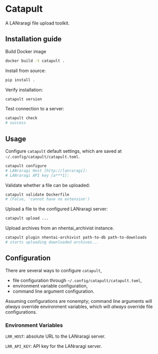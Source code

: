 # Catapult

A LANraragi file upload toolkit.

## Installation guide

Build Docker image
```sh
docker build -t catapult .
```

Install from source:
```sh
pip install .
```
Verify installation:
```sh
catapult version
```
Test connection to a server:
```sh
catapult check
# success
```

## Usage
Configure `catapult` default settings, which are saved at `~/.config/catapult/catapult.toml`.
```sh
catapult configure
# LANraragi Host [http://lanraragi]: 
# LANraragi API key [a***1]: 
```

Validate whether a file can be uploaded:
```sh
catapult validate Dockerfile
# (False, 'cannot have no extension')
```

Upload a file to the configured LANraragi server:
```sh
catapult upload ...
```

Upload archives from an nhentai_archivist instance.
```sh
catapult plugin nhentai-archivist path-to-db path-to-downloads
# starts uploading downloaded archives...
```

## Configuration
There are several ways to configure `catapult`,

- file configuration through `~/.config/catapult/catapult.toml`,
- environment variable configuration,
- command line argument configuration.

Assuming configurations are nonempty; command line arguments will *always* override environment variables, which will *always* override file configurations.

### Environment Variables

`LRR_HOST`: absolute URL to the LANraragi server.

`LRR_API_KEY`: API key for the LANraragi server.
